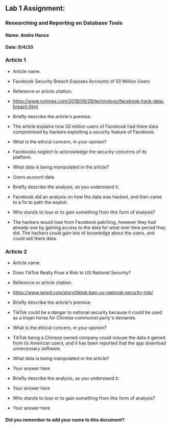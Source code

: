 ## Lab 1 Assignment:
### Researching and Reporting on Database Tools
#### Name: Andre Hance
#### Date: 9/4/20

### Article 1
 -  Article name.
 - Facebook Security Breach Exposes Accounts of 50 Million Users

-  Reference or article citation.
 - https://www.nytimes.com/2018/09/28/technology/facebook-hack-data-breach.html

- Briefly describe the article's premise.
 - The article explains how 50 million users of Facebook had there data compromised by hackers exploiting a security feature of Facebook.

- What is the ethical concern, in your opinion?
 - Facebooks neglect to acknowledge the security concerns of its platform.

- What data is being manipulated in the article?
 - Users account data

- Briefly describe the analysis, as you understand it.
 - Facebook did an analysis on how the data was hacked, and then came to a fix to path the exploit.

- Who stands to lose or to gain something from this form of analysis?
 - The hackers would lose from Facebook patching, however they had already one by gaining access to the data for what ever time period they did. The hackers could gain lots of knowledge about the users, and could sell there data.


### Article 2
 -  Article name.
 - Does TikTok Really Pose a Risk to US National Security?

-  Reference or article citation.
 - https://www.wired.com/story/tiktok-ban-us-national-security-risk/

- Briefly describe the article's premise.
 - TikTok could be a danger to national security because it could be used as a trojan horse for Chinese communist party's demands.

- What is the ethical concern, in your opinion?
 - TikTok being a Chinese owned company could misuse the data it gained from its American users, and it has been reported that the app download unnecessary software.  

- What data is being manipulated in the article?
 - Your answer here

- Briefly describe the analysis, as you understand it.
 - Your answer here

- Who stands to lose or to gain something from this form of analysis?
 - Your answer here



#### Did you remember to add your name to this document?
